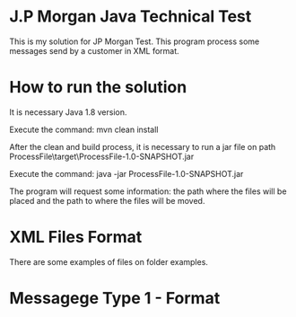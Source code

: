 # J.P Morgan Java Technical Test

This is my solution for JP Morgan Test. This program process some messages send by a customer in XML format.

# How to run the solution

It is necessary Java 1.8 version.

Execute the command: mvn clean install

After the clean and build process, it is necessary to run a jar file on path ProcessFile\target\ProcessFile-1.0-SNAPSHOT.jar

Execute the command: java -jar ProcessFile-1.0-SNAPSHOT.jar

The program will request some information: the path where the files will be placed and the path to where the files will be moved.

# XML Files Format

There are some examples of files on folder examples.

# Messagege Type 1 - Format
